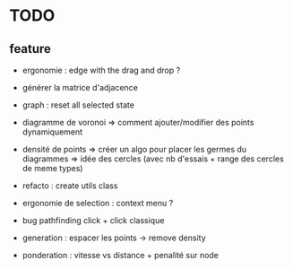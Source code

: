 # TODO

## feature

- ergonomie : edge with the drag and drop ?
- générer la matrice d'adjacence
- graph : reset all selected state

- diagramme de voronoi => comment ajouter/modifier des points dynamiquement
- densité de points => créer un algo pour placer les germes du diagrammes => idée des cercles (avec nb d'essais + range des cercles de meme types)

- refacto : create utils class

- ergonomie de selection : context menu ?
- bug pathfinding click + click classique

- generation : espacer les points -> remove density

- ponderation : vitesse vs distance + penalité sur node